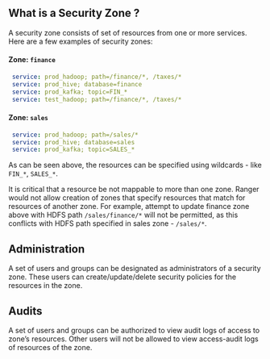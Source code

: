 ## What is a Security Zone ?

A security zone consists of set of resources from one or more services. Here are a few examples of security zones:

#### Zone: `finance`
```yaml
 service: prod_hadoop; path=/finance/*, /taxes/*  
 service: prod_hive; database=finance  
 service: prod_kafka; topic=FIN_*  
 service: test_hadoop; path=/finance/*, /taxes/*  
```
#### Zone: `sales`
```yaml
 service: prod_hadoop; path=/sales/*  
 service: prod_hive; database=sales  
 service: prod_kafka; topic=SALES_*  
```

As can be seen above, the resources can be specified using wildcards - like `FIN_*`, `SALES_*`.

It is critical that a resource be not mappable to more than one zone. Ranger would not allow creation of zones that specify resources that match for resources of another zone. For example, attempt to update finance zone
above with HDFS path `/sales/finance/*` will not be permitted, as this
conflicts with HDFS path specified in sales zone - `/sales/*`.

## Administration 

A set of users and groups can be designated as administrators of a security
zone. These users can create/update/delete security policies for the
resources in the zone.  


## Audits
A set of users and groups can be authorized to view audit logs of access to
zone’s resources. Other users will not be allowed to view access-audit logs of
resources of the zone.  
